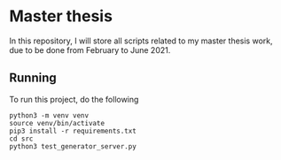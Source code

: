 # Master thesis
In this repository, I will store all scripts related to my master thesis work, due to be done from February to June 2021. 

## Running

To run this project, do the following

```shell
python3 -m venv venv
source venv/bin/activate
pip3 install -r requirements.txt
cd src
python3 test_generator_server.py
```
